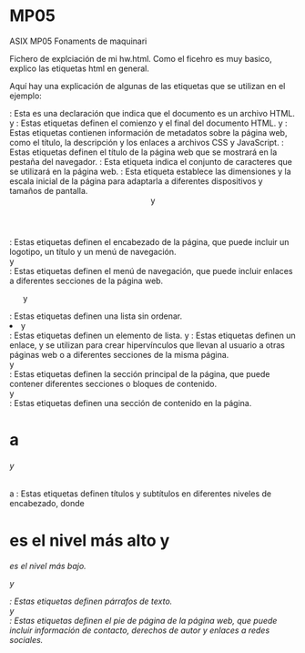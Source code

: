 # MP05
ASIX MP05 Fonaments de maquinari

Fichero de explciación de mi hw.html.
Como el ficehro es muy basico, explico las etiquetas html en general.

Aquí hay una explicación de algunas de las etiquetas que se utilizan en el ejemplo:

  <!DOCTYPE html>: Esta es una declaración que indica que el documento es un archivo HTML.
  <html> y </html>: Estas etiquetas definen el comienzo y el final del documento HTML.
  <head> y </head>: Estas etiquetas contienen información de metadatos sobre la página web, como el título, la descripción y los enlaces a archivos CSS y JavaScript.
  <title> y </title>: Estas etiquetas definen el título de la página web que se mostrará en la pestaña del navegador.
  <meta charset="UTF-8">: Esta etiqueta indica el conjunto de caracteres que se utilizará en la página web.
  <meta name="viewport" content="width=device-width, initial-scale=1.0">: Esta etiqueta establece las dimensiones y la escala inicial de la página para adaptarla a diferentes dispositivos y tamaños de pantalla.
  <header> y </header>: Estas etiquetas definen el encabezado de la página, que puede incluir un logotipo, un título y un menú de navegación.
  <nav> y </nav>: Estas etiquetas definen el menú de navegación, que puede incluir enlaces a diferentes secciones de la página web.
  <ul> y </ul>: Estas etiquetas definen una lista sin ordenar.
  <li> y </li>: Estas etiquetas definen un elemento de lista.
  <a> y </a>: Estas etiquetas definen un enlace, y se utilizan para crear hipervínculos que llevan al usuario a otras páginas web o a diferentes secciones de la misma página.
  <main> y </main>: Estas etiquetas definen la sección principal de la página, que puede contener diferentes secciones o bloques de contenido.
  <section> y </section>: Estas etiquetas definen una sección de contenido en la página.
  <h1> a <h6> y </h1> a </h6>: Estas etiquetas definen títulos y subtítulos en diferentes niveles de encabezado, donde <h1> es el nivel más alto y <h6> es el nivel más bajo.
  <p> y </p>: Estas etiquetas definen párrafos de texto.
  <footer> y </footer>: Estas etiquetas definen el pie de página de la página web, que puede incluir información de contacto, derechos de autor y enlaces a redes sociales.
